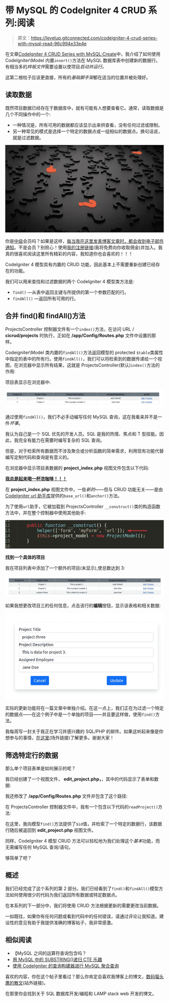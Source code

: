 # 带 MySQL 的 CodeIgniter 4 CRUD 系列:阅读

> 原文：<https://levelup.gitconnected.com/codeigniter-4-crud-series-with-mysql-read-96c994e33e4e>

在文章[CodeIgniter 4 CRUD Series with MySQL:Create](/codeigniter-4-crud-series-with-mysql-create-f2533edbd5e8)中，我介绍了如何使用 CodeIgniter\Model 内置`insert()`方法在 MySQL 数据库表中创建新的数据行。有相当多的*样板文件*需要设置以使项目*启动并运行。*

这第二根柱子应该更直接，所有的*基础脚手架*都在适当的位置并被处理好。

## 读取数据

既然项目数据已经存在于数据库中，就有可能有人想要查看它。通常，读取数据是几个不同操作中的一个:

*   一种情况是，所有可用的数据都应该显示出来供查看，没有任何过滤或限制。
*   另一种常见的模式是选择一个特定的数据点或一组相似的数据点。换句话说，就是过滤数据。

![](img/609787f4b986eed2b9730d0ab847c199.png)

你是[中级](http://medium.com/)会员吗？如果是这样，[每当我在这里发表博客文章时，都会收到电子邮件通知](https://parabollus.medium.com/subscribe)。不是会员？别担心！使用[我的注册链接](https://parabollus.medium.com/membership)(我将免费向你收取佣金)并加入。我真的很喜欢阅读这里所有精彩的内容，我知道你也会喜欢的！！！

CodeIgniter 4 模型具有内置的 CRUD 功能，因此基本上不需要重新创建已经存在的功能。

我们可以用来查找和过滤数据的两个 CodeIgniter 4 模型类方法是:

*   `find()` —从表中返回主键与所提供的第一个参数匹配的行。
*   `findAll()` —返回所有可用的行。

## 合并 find()和 findAll()方法

ProjectsController 控制器文件有一个`index()`方法，在访问 URL / **cicrud/projects** 时执行，正如在 **/app/Config/Routes.php** 文件中设置的那样。

Codeigniter\Model 类内置的`findAll()`方法返回模型的 protected `$table`类属性中指定的表中的所有行。使用`findAll()`，我们可以将检索到的数据传递给一个视图，在浏览器中显示所有结果，这就是 ProjectsController(默认)`index()`方法的作用:

项目表显示在浏览器中:

![](img/fb1ff5dbfb26d9b4e703668db59813e6.png)

通过使用`findAll()`，我们不必手动编写任何 MySQL 查询，这在我看来并不是一件*坏事*。

我认为自己是一个 SQL 优先的开发人员。SQL 是我的热情、焦点和 T 型技能。因此，我完全有能力在需要时编写复杂的 SQL 查询。

但是，对于检索所有数据而不涉及聚合或分析函数的简单需求，利用现有功能代替编写定制代码和查询是有意义的。

在浏览器中显示项目表数据的 **project_index.php** 视图文件包含以下代码:

[**我总是起来喝一杯浓咖啡！！！**](https://ko-fi.com/joshlovescoffee)

在 **project_index.php** 视图文件中，一些*新的*——但与 CRUD 功能无关——是由 [CodeIgniter url 助手库](https://codeigniter.com/user_guide/helpers/url_helper.html)提供的`base_url()`和`anchor()`方法。

为了使用`url`助手，它被加载到 ProjectsController `__construct()`类的构造函数方法中，并在整个控制器中使用其他助手:

![](img/54c5a9ade57d5148561158d5356a6892.png)

**找到一个具体的项目**

我在项目列表中添加了一个额外的项目(未显示),使总数达到 3:

![](img/31393fcc8a520b8123c08eb6372e1827.png)

如果我想更改项目三的任何信息，点击该行的**编辑**按钮，显示该表格和相关数据:

![](img/984c6b1313a3f969342cfb2eb106ce5c.png)

实际的更新功能将在一篇文章中单独介绍。在这一点上，我们正在为过滤一个特定的数据点——在这个例子中是一个单独的项目——并且要这样做，使用`find()`方法。

我每周写一封关于我正在学习并感兴趣的 SQL/PHP 的邮件。如果这听起来像是你想参与的事情，[在这里](https://digitalowlsprose.ck.page/1b35a06295)(场外链接)了解更多。谢谢大家！

## 筛选特定行的数据

那么单个项目表单是如何展示的呢？

我已经创建了一个视图文件， **edit_project.php，**，其中的代码显示了表单和数据:

我还修改了 **/app/Config/Routes.php** 文件并包含了这个路径:

在 ProjectsController 控制器文件中，我有一个包含以下代码的`readProject()`方法:

在这里，我向模型`find()`方法提供了`$id`值，并检索了一个特定的数据行，该数据行随后被返回到 **edit_project.php** 视图文件。

同样，CodeIgniter 4 模型 CRUD 方法可以轻松地为我们处理这个*基本*功能，而无需编写任何 MySQL 查询/语句。

够简单了吧？

## 概述

我们已经完成了这个系列的第 2 部分。我们已经看到了`find()`和`findAll()`模型方法如何使用很少的代码为我们返回所有数据或特定数据点。

在本系列的下一部分中，我们将使用 CRUD 方法根据更新的需要更改当前数据。

一如既往，如果你有任何问题或看到代码中的任何错误，请通过评论让我知道。建设性的意见有助于我提供准确的博客帖子，我非常感激。

## 相似阅读

*   【MySQL 之间的运算符查询包含吗？
*   [用 MySQL 中的 SUBSTRING()递归 CTE 乐趣](/recursive-cte-fun-with-substring-in-mysql-3a06fab881cd)
*   [使用 CodeIgniter 的查询构建器进行 MySQL 聚合查询](https://medium.com/an-idea/mysql-aggregate-query-using-codeigniters-query-builder-fbba11f5ef69)

喜欢的内容，你在这个帖子里看过？那么你肯定会喜欢我博客上的博文，[数码猫头鹰的散文](http://joshuaotwell.com)(站外链接)。

在那里你会找到关于 SQL 数据库开发/编程和 LAMP stack web 开发的博文。